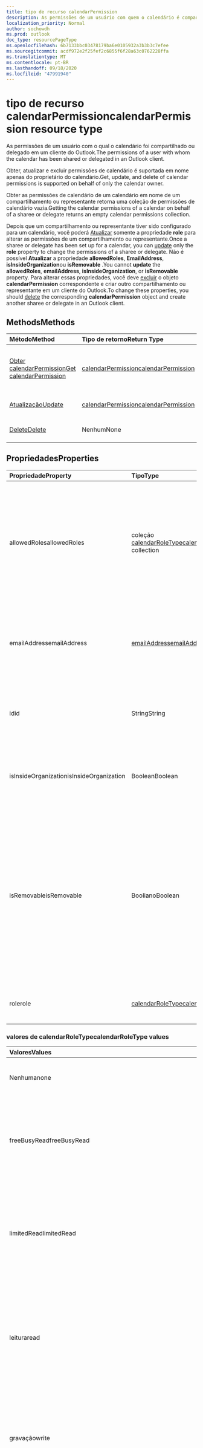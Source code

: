 ```yaml
---
title: tipo de recurso calendarPermission
description: As permissões de um usuário com quem o calendário é compartilhado.
localization_priority: Normal
author: sochowdh
ms.prod: outlook
doc_type: resourcePageType
ms.openlocfilehash: 6b7133bbc03478179ba6e0105932a3b3b3c7efee
ms.sourcegitcommit: acdf972e2f25fef2c6855f6f28a63c0762228ffa
ms.translationtype: MT
ms.contentlocale: pt-BR
ms.lasthandoff: 09/18/2020
ms.locfileid: "47991940"
---
```

# <a name="calendarpermission-resource-type"></a><span data-ttu-id="44b58-103">tipo de recurso calendarPermission</span><span class="sxs-lookup"><span data-stu-id="44b58-103">calendarPermission resource type</span></span>

<span data-ttu-id="44b58-104">As permissões de um usuário com o qual o calendário foi compartilhado ou delegado em um cliente do Outlook.</span><span class="sxs-lookup"><span data-stu-id="44b58-104">The permissions of a user with whom the calendar has been shared or delegated in an Outlook client.</span></span>

<span data-ttu-id="44b58-105">Obter, atualizar e excluir permissões de calendário é suportada em nome apenas do proprietário do calendário.</span><span class="sxs-lookup"><span data-stu-id="44b58-105">Get, update, and delete of calendar permissions is supported on behalf of only the calendar owner.</span></span>

<span data-ttu-id="44b58-106">Obter as permissões de calendário de um calendário em nome de um compartilhamento ou representante retorna uma coleção de permissões de calendário vazia.</span><span class="sxs-lookup"><span data-stu-id="44b58-106">Getting the calendar permissions of a calendar on behalf of a sharee or delegate returns an empty calendar permissions collection.</span></span>

<span data-ttu-id="44b58-107">Depois que um compartilhamento ou representante tiver sido configurado para um calendário, você poderá [Atualizar](../api/calendarpermission-update.md) somente a propriedade **role** para alterar as permissões de um compartilhamento ou representante.</span><span class="sxs-lookup"><span data-stu-id="44b58-107">Once a sharee or delegate has been set up for a calendar, you can [update](../api/calendarpermission-update.md) only the **role** property to change the permissions of a sharee or delegate.</span></span> <span data-ttu-id="44b58-108">Não é possível **Atualizar** a propriedade **allowedRoles**, **EmailAddress**, **isInsideOrganization**ou **isRemovable** .</span><span class="sxs-lookup"><span data-stu-id="44b58-108">You cannot **update** the **allowedRoles**, **emailAddress**, **isInsideOrganization**, or **isRemovable** property.</span></span> <span data-ttu-id="44b58-109">Para alterar essas propriedades, você deve [excluir](../api/calendarpermission-delete.md) o objeto **calendarPermission** correspondente e criar outro compartilhamento ou representante em um cliente do Outlook.</span><span class="sxs-lookup"><span data-stu-id="44b58-109">To change these properties, you should [delete](../api/calendarpermission-delete.md) the corresponding **calendarPermission** object and create another sharee or delegate in an Outlook client.</span></span>

## <a name="methods"></a><span data-ttu-id="44b58-110">Methods</span><span class="sxs-lookup"><span data-stu-id="44b58-110">Methods</span></span>

| <span data-ttu-id="44b58-111">Método</span><span class="sxs-lookup"><span data-stu-id="44b58-111">Method</span></span>       | <span data-ttu-id="44b58-112">Tipo de retorno</span><span class="sxs-lookup"><span data-stu-id="44b58-112">Return Type</span></span> | <span data-ttu-id="44b58-113">Descrição</span><span class="sxs-lookup"><span data-stu-id="44b58-113">Description</span></span> |
|:-------------|:------------|:------------|
| [<span data-ttu-id="44b58-114">Obter calendarPermission</span><span class="sxs-lookup"><span data-stu-id="44b58-114">Get calendarPermission</span></span>](../api/calendarpermission-get.md) | [<span data-ttu-id="44b58-115">calendarPermission</span><span class="sxs-lookup"><span data-stu-id="44b58-115">calendarPermission</span></span>](calendarpermission.md) | <span data-ttu-id="44b58-116">Leia as propriedades e os relacionamentos do objeto calendarPermission.</span><span class="sxs-lookup"><span data-stu-id="44b58-116">Read properties and relationships of calendarPermission object.</span></span> |
| [<span data-ttu-id="44b58-117">Atualização</span><span class="sxs-lookup"><span data-stu-id="44b58-117">Update</span></span>](../api/calendarpermission-update.md) | [<span data-ttu-id="44b58-118">calendarPermission</span><span class="sxs-lookup"><span data-stu-id="44b58-118">calendarPermission</span></span>](calendarpermission.md) | <span data-ttu-id="44b58-119">Atualize o objeto calendarPermission.</span><span class="sxs-lookup"><span data-stu-id="44b58-119">Update calendarPermission object.</span></span> |
| [<span data-ttu-id="44b58-120">Delete</span><span class="sxs-lookup"><span data-stu-id="44b58-120">Delete</span></span>](../api/calendarpermission-delete.md) | <span data-ttu-id="44b58-121">Nenhum</span><span class="sxs-lookup"><span data-stu-id="44b58-121">None</span></span> | <span data-ttu-id="44b58-122">Exclua o objeto calendarPermission.</span><span class="sxs-lookup"><span data-stu-id="44b58-122">Delete calendarPermission object.</span></span> |

## <a name="properties"></a><span data-ttu-id="44b58-123">Propriedades</span><span class="sxs-lookup"><span data-stu-id="44b58-123">Properties</span></span>

| <span data-ttu-id="44b58-124">Propriedade</span><span class="sxs-lookup"><span data-stu-id="44b58-124">Property</span></span>     | <span data-ttu-id="44b58-125">Tipo</span><span class="sxs-lookup"><span data-stu-id="44b58-125">Type</span></span>        | <span data-ttu-id="44b58-126">Descrição</span><span class="sxs-lookup"><span data-stu-id="44b58-126">Description</span></span> |
|:-------------|:------------|:------------|
|<span data-ttu-id="44b58-127">allowedRoles</span><span class="sxs-lookup"><span data-stu-id="44b58-127">allowedRoles</span></span>|<span data-ttu-id="44b58-128">coleção [calendarRoleType](#calendarroletype-values)</span><span class="sxs-lookup"><span data-stu-id="44b58-128">[calendarRoleType](#calendarroletype-values) collection</span></span>| <span data-ttu-id="44b58-129">Lista de níveis de permissão de compartilhamento ou de delegação permitidos para o calendário.</span><span class="sxs-lookup"><span data-stu-id="44b58-129">List of allowed sharing or delegating permission levels for the calendar.</span></span> <span data-ttu-id="44b58-130">Os valores possíveis são: `none`, `freeBusyRead`, `limitedRead`, `read`, `write`, `delegateWithoutPrivateEventAccess`, `delegateWithPrivateEventAccess`, `custom`.</span><span class="sxs-lookup"><span data-stu-id="44b58-130">Possible values are: `none`, `freeBusyRead`, `limitedRead`, `read`, `write`, `delegateWithoutPrivateEventAccess`, `delegateWithPrivateEventAccess`, `custom`.</span></span>|
|<span data-ttu-id="44b58-131">emailAddress</span><span class="sxs-lookup"><span data-stu-id="44b58-131">emailAddress</span></span>|[<span data-ttu-id="44b58-132">emailAddress</span><span class="sxs-lookup"><span data-stu-id="44b58-132">emailAddress</span></span>](emailaddress.md)| <span data-ttu-id="44b58-133">Representa um compartilhamento ou representante que tem acesso ao calendário.</span><span class="sxs-lookup"><span data-stu-id="44b58-133">Represents a sharee or delegate who has access to the calendar.</span></span> <span data-ttu-id="44b58-134">Para o compartilhamento "minha organização", a propriedade **Address** é NULL.</span><span class="sxs-lookup"><span data-stu-id="44b58-134">For the "My Organization" sharee, the **address** property is null.</span></span> <span data-ttu-id="44b58-135">Somente leitura.</span><span class="sxs-lookup"><span data-stu-id="44b58-135">Read-only.</span></span> |
|<span data-ttu-id="44b58-136">id</span><span class="sxs-lookup"><span data-stu-id="44b58-136">id</span></span>|<span data-ttu-id="44b58-137">String</span><span class="sxs-lookup"><span data-stu-id="44b58-137">String</span></span>| <span data-ttu-id="44b58-138">O identificador exclusivo do usuário (compartilhamento ou representante) com o qual o calendário foi compartilhado.</span><span class="sxs-lookup"><span data-stu-id="44b58-138">The unique identifier of the user (sharee or delegate) with whom the calendar has been shared.</span></span> <span data-ttu-id="44b58-139">Somente leitura.</span><span class="sxs-lookup"><span data-stu-id="44b58-139">Read-only.</span></span>|
|<span data-ttu-id="44b58-140">isInsideOrganization</span><span class="sxs-lookup"><span data-stu-id="44b58-140">isInsideOrganization</span></span>|<span data-ttu-id="44b58-141">Boolean</span><span class="sxs-lookup"><span data-stu-id="44b58-141">Boolean</span></span>| <span data-ttu-id="44b58-142">True se o usuário em contexto (compartilhamento ou representante) estiver dentro da mesma organização que o proprietário do calendário.</span><span class="sxs-lookup"><span data-stu-id="44b58-142">True if the user in context (sharee or delegate) is inside the same organization as the calendar owner.</span></span>|
|<span data-ttu-id="44b58-143">isRemovable</span><span class="sxs-lookup"><span data-stu-id="44b58-143">isRemovable</span></span>|<span data-ttu-id="44b58-144">Booliano</span><span class="sxs-lookup"><span data-stu-id="44b58-144">Boolean</span></span>| <span data-ttu-id="44b58-145">`True` Se o usuário puder ser removido da lista de compartilhamentos ou representantes do calendário especificado, `false` caso contrário.</span><span class="sxs-lookup"><span data-stu-id="44b58-145">`True` if the user can be removed from the list of sharees or delegates for the specified calendar, `false` otherwise.</span></span> <span data-ttu-id="44b58-146">O usuário "minha organização" determina as permissões que outras pessoas dentro da sua organização têm para o calendário especificado.</span><span class="sxs-lookup"><span data-stu-id="44b58-146">The "My organization" user determines the permissions other people within your organization have to the given calendar.</span></span> <span data-ttu-id="44b58-147">Não é possível remover "minha organização" como um compartilhamento para um calendário.</span><span class="sxs-lookup"><span data-stu-id="44b58-147">You cannot remove "My organization" as a sharee to a calendar.</span></span>|
|<span data-ttu-id="44b58-148">role</span><span class="sxs-lookup"><span data-stu-id="44b58-148">role</span></span>|[<span data-ttu-id="44b58-149">calendarRoleType</span><span class="sxs-lookup"><span data-stu-id="44b58-149">calendarRoleType</span></span>](#calendarroletype-values)| <span data-ttu-id="44b58-150">Nível de permissão atual do compartilhamento ou representante do calendário.</span><span class="sxs-lookup"><span data-stu-id="44b58-150">Current permission level of the calendar sharee or delegate.</span></span> |

### <a name="calendarroletype-values"></a><span data-ttu-id="44b58-151">valores de calendarRoleType</span><span class="sxs-lookup"><span data-stu-id="44b58-151">calendarRoleType values</span></span>

| <span data-ttu-id="44b58-152">Valores</span><span class="sxs-lookup"><span data-stu-id="44b58-152">Values</span></span>        | <span data-ttu-id="44b58-153">Descrição</span><span class="sxs-lookup"><span data-stu-id="44b58-153">Description</span></span> |
|:--------------|:------------|
| <span data-ttu-id="44b58-154">Nenhuma</span><span class="sxs-lookup"><span data-stu-id="44b58-154">none</span></span> | <span data-ttu-id="44b58-155">O calendário não é compartilhado com o usuário.</span><span class="sxs-lookup"><span data-stu-id="44b58-155">Calendar is not shared with the user.</span></span> |
| <span data-ttu-id="44b58-156">freeBusyRead</span><span class="sxs-lookup"><span data-stu-id="44b58-156">freeBusyRead</span></span> | <span data-ttu-id="44b58-157">O usuário é um compartilhamento que pode exibir o status de disponibilidade do proprietário no calendário.</span><span class="sxs-lookup"><span data-stu-id="44b58-157">User is a sharee who can view free/busy status of the owner on the calendar.</span></span> |
| <span data-ttu-id="44b58-158">limitedRead</span><span class="sxs-lookup"><span data-stu-id="44b58-158">limitedRead</span></span> | <span data-ttu-id="44b58-159">O usuário é um compartilhamento que pode exibir o status de disponibilidade e os títulos e locais dos eventos no calendário.</span><span class="sxs-lookup"><span data-stu-id="44b58-159">User is a sharee who can view free/busy status, and titles and locations of the events on the calendar.</span></span> |
| <span data-ttu-id="44b58-160">leitura</span><span class="sxs-lookup"><span data-stu-id="44b58-160">read</span></span> | <span data-ttu-id="44b58-161">O usuário é um compartilhamento que pode exibir todos os detalhes dos eventos no calendário, exceto os eventos privados do proprietário.</span><span class="sxs-lookup"><span data-stu-id="44b58-161">User is a sharee who can view all the details of the events on the calendar, except for the owner's private events.</span></span> |
| <span data-ttu-id="44b58-162">gravação</span><span class="sxs-lookup"><span data-stu-id="44b58-162">write</span></span> | <span data-ttu-id="44b58-163">O usuário é um compartilhamento que pode exibir todos os detalhes (exceto eventos privados) e editar eventos no calendário.</span><span class="sxs-lookup"><span data-stu-id="44b58-163">User is a sharee who can view all the details (except for private events) and edit events on the calendar.</span></span> |
| <span data-ttu-id="44b58-164">delegateWithoutPrivateEventAccess</span><span class="sxs-lookup"><span data-stu-id="44b58-164">delegateWithoutPrivateEventAccess</span></span> | <span data-ttu-id="44b58-165">O usuário é um representante que tem acesso de gravação, mas não pode exibir informações dos eventos privados do proprietário no calendário.</span><span class="sxs-lookup"><span data-stu-id="44b58-165">User is a delegate who has write access but cannot view information of the owner's private events on the calendar.</span></span> |
| <span data-ttu-id="44b58-166">delegateWithPrivateEventAccess</span><span class="sxs-lookup"><span data-stu-id="44b58-166">delegateWithPrivateEventAccess</span></span> | <span data-ttu-id="44b58-167">O usuário é um representante que tem acesso de gravação e pode exibir informações dos eventos privados do proprietário no calendário.</span><span class="sxs-lookup"><span data-stu-id="44b58-167">User is a delegate who has write access and can view information of the owner's private events on the calendar.</span></span> |
| <span data-ttu-id="44b58-168">cliente</span><span class="sxs-lookup"><span data-stu-id="44b58-168">custom</span></span> | <span data-ttu-id="44b58-169">O usuário tem permissões personalizadas para o calendário.</span><span class="sxs-lookup"><span data-stu-id="44b58-169">User has custom permissions to the calendar.</span></span> |


## <a name="json-representation"></a><span data-ttu-id="44b58-170">Representação JSON</span><span class="sxs-lookup"><span data-stu-id="44b58-170">JSON representation</span></span>

<span data-ttu-id="44b58-171">Veja a seguir uma representação JSON do recurso.</span><span class="sxs-lookup"><span data-stu-id="44b58-171">The following is a JSON representation of the resource.</span></span>

<!-- {
  "blockType": "resource",
  "@odata.type": "microsoft.graph.calendarPermission",
  "keyProperty": "id"
}-->

```json
{
  "allowedRoles": ["string"],
  "emailAddress": {"@odata.type": "microsoft.graph.emailAddress"},
  "id": "String (identifier)",
  "isInsideOrganization": "boolean",
  "isRemovable": "boolean",
  "role": "string"
}
```

<!-- uuid: 16cd6b66-4b1a-43a1-adaf-3a886856ed98
2019-02-04 14:57:30 UTC -->
<!-- {
  "type": "#page.annotation",
  "description": "calendarPermission resource",
  "keywords": "",
  "section": "documentation",
  "tocPath": ""
}-->
